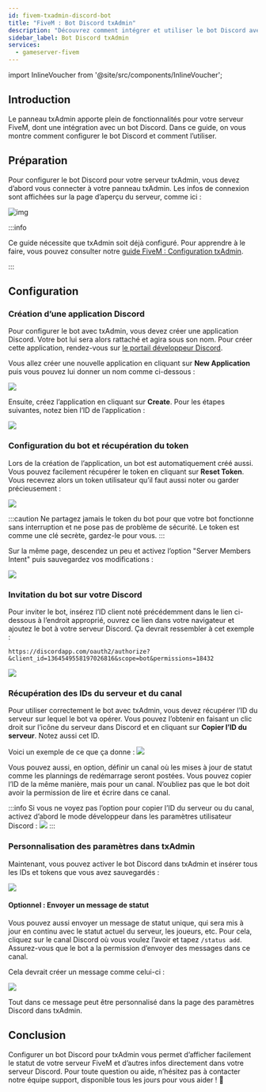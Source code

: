```yaml
---
id: fivem-txadmin-discord-bot
title: "FiveM : Bot Discord txAdmin"
description: "Découvrez comment intégrer et utiliser le bot Discord avec votre serveur txAdmin pour une gestion améliorée de votre serveur FiveM → En savoir plus maintenant"
sidebar_label: Bot Discord txAdmin
services:
  - gameserver-fivem
---
```


import InlineVoucher from '@site/src/components/InlineVoucher';


## Introduction
Le panneau txAdmin apporte plein de fonctionnalités pour votre serveur FiveM, dont une intégration avec un bot Discord.
Dans ce guide, on vous montre comment configurer le bot Discord et comment l’utiliser.

<InlineVoucher />

## Préparation

Pour configurer le bot Discord pour votre serveur txAdmin, vous devez d’abord vous connecter à votre panneau txAdmin.
Les infos de connexion sont affichées sur la page d’aperçu du serveur, comme ici :

![img](https://screensaver01.zap-hosting.com/index.php/s/69LdTK3FyNZNXid/download)

:::info

Ce guide nécessite que txAdmin soit déjà configuré. Pour apprendre à le faire, vous pouvez consulter notre [guide FiveM : Configuration txAdmin](fivem-txadmin-setup.md).

:::

## Configuration

### Création d’une application Discord

Pour configurer le bot avec txAdmin, vous devez créer une application Discord. Votre bot lui sera alors rattaché et agira sous son nom. Pour créer cette application, rendez-vous sur [le portail développeur Discord](https://discord.com/developers/applications/).

Vous allez créer une nouvelle application en cliquant sur **New Application** puis vous pouvez lui donner un nom comme ci-dessous :

![](https://screensaver01.zap-hosting.com/index.php/s/YPbPtRaPEHZ7pB4/preview)

Ensuite, créez l’application en cliquant sur **Create**. Pour les étapes suivantes, notez bien l’ID de l’application :

![](https://screensaver01.zap-hosting.com/index.php/s/tzBNzKBGzX8j4EK/preview)


### Configuration du bot et récupération du token

Lors de la création de l’application, un bot est automatiquement créé aussi. Vous pouvez facilement récupérer le token en cliquant sur **Reset Token**. Vous recevrez alors un token utilisateur qu’il faut aussi noter ou garder précieusement :

![](https://screensaver01.zap-hosting.com/index.php/s/5ypmywwPJxRAFax/preview)

:::caution
Ne partagez jamais le token du bot pour que votre bot fonctionne sans interruption et ne pose pas de problème de sécurité. Le token est comme une clé secrète, gardez-le pour vous.
:::

Sur la même page, descendez un peu et activez l’option "Server Members Intent" puis sauvegardez vos modifications :

![](https://screensaver01.zap-hosting.com/index.php/s/c5SnKpn4GXtGM38/preview)

### Invitation du bot sur votre Discord

Pour inviter le bot, insérez l’ID client noté précédemment dans le lien ci-dessous à l’endroit approprié, ouvrez ce lien dans votre navigateur et ajoutez le bot à votre serveur Discord. Ça devrait ressembler à cet exemple :
```
https://discordapp.com/oauth2/authorize?&client_id=1364549558197026816&scope=bot&permissions=18432
```

![](https://screensaver01.zap-hosting.com/index.php/s/yKX4ocRtrZ7zLWB/preview)


### Récupération des IDs du serveur et du canal

Pour utiliser correctement le bot avec txAdmin, vous devez récupérer l’ID du serveur sur lequel le bot va opérer.
Vous pouvez l’obtenir en faisant un clic droit sur l’icône du serveur dans Discord et en cliquant sur **Copier l’ID du serveur**. Notez aussi cet ID.

Voici un exemple de ce que ça donne :
![](https://screensaver01.zap-hosting.com/index.php/s/GBZGZGRPQQo95ys/preview)

Vous pouvez aussi, en option, définir un canal où les mises à jour de statut comme les plannings de redémarrage seront postées. Vous pouvez copier l’ID de la même manière, mais pour un canal.
N’oubliez pas que le bot doit avoir la permission de lire et écrire dans ce canal.

:::info
Si vous ne voyez pas l’option pour copier l’ID du serveur ou du canal, activez d’abord le mode développeur dans les paramètres utilisateur Discord :
![](https://screensaver01.zap-hosting.com/index.php/s/gLRRxNsLL8Eb5jj/preview)
:::

### Personnalisation des paramètres dans txAdmin

Maintenant, vous pouvez activer le bot Discord dans txAdmin et insérer tous les IDs et tokens que vous avez sauvegardés :

![](https://screensaver01.zap-hosting.com/index.php/s/HBAEi9c7dMLLCBy/preview)

#### Optionnel : Envoyer un message de statut

Vous pouvez aussi envoyer un message de statut unique, qui sera mis à jour en continu avec le statut actuel du serveur, les joueurs, etc.
Pour cela, cliquez sur le canal Discord où vous voulez l’avoir et tapez `/status add`. Assurez-vous que le bot a la permission d’envoyer des messages dans ce canal.

Cela devrait créer un message comme celui-ci :

![](https://screensaver01.zap-hosting.com/index.php/s/XnzsK4NGZTHYsM6/preview)

Tout dans ce message peut être personnalisé dans la page des paramètres Discord dans txAdmin.

## Conclusion

Configurer un bot Discord pour txAdmin vous permet d’afficher facilement le statut de votre serveur FiveM et d’autres infos directement dans votre serveur Discord. Pour toute question ou aide, n’hésitez pas à contacter notre équipe support, disponible tous les jours pour vous aider ! 🙂

<InlineVoucher />